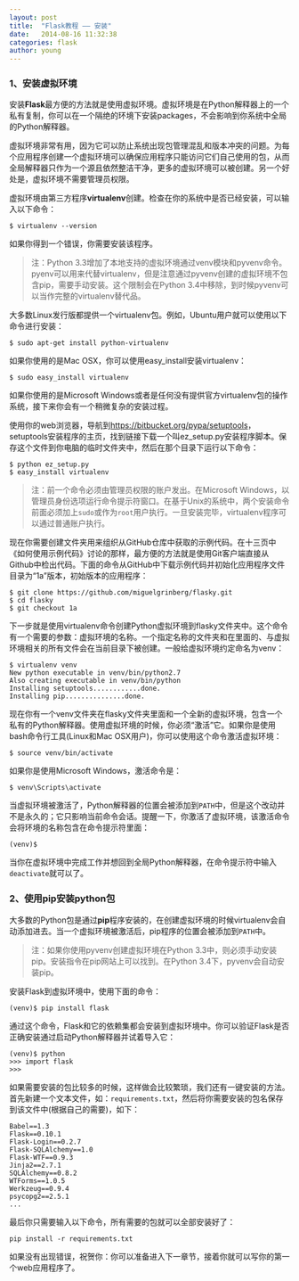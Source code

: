 ```yaml
---
layout: post
title:  "Flask教程 —— 安装"
date:   2014-08-16 11:32:38
categories: flask
author: young
---
```


### **1、安装虚拟环境**

安装**Flask**最方便的方法就是使用虚拟环境。虚拟环境是在Python解释器上的一个私有复制，你可以在一个隔绝的环境下安装packages，不会影响到你系统中全局的Python解释器。

虚拟环境非常有用，因为它可以防止系统出现包管理混乱和版本冲突的问题。为每个应用程序创建一个虚拟环境可以确保应用程序只能访问它们自己使用的包，从而全局解释器只作为一个源且依然整洁干净，更多的虚拟环境可以被创建。另一个好处是，虚拟环境不需要管理员权限。

虚拟环境由第三方程序**virtualenv**创建。检查在你的系统中是否已经安装，可以输入以下命令：

    $ virtualenv --version

如果你得到一个错误，你需要安装该程序。

>注：Python 3.3增加了本地支持的虚拟环境通过venv模块和pyvenv命令。pyenv可以用来代替virtualenv，但是注意通过pyvenv创建的虚拟环境不包含pip，需要手动安装。这个限制会在Python 3.4中移除，到时候pyvenv可以当作完整的virtualenv替代品。

大多数Linux发行版都提供一个virtualenv包。例如，Ubuntu用户就可以使用以下命令进行安装：

    $ sudo apt-get install python-virtualenv

如果你使用的是Mac OSX，你可以使用easy_install安装virtualenv：

    $ sudo easy_install virtualenv

如果你使用的是Microsoft Windows或者是任何没有提供官方virtualenv包的操作系统，接下来你会有一个稍微复杂的安装过程。

使用你的web浏览器，导航到<https://bitbucket.org/pypa/setuptools>，setuptools安装程序的主页，找到链接下载一个叫ez_setup.py安装程序脚本。保存这个文件到你电脑的临时文件夹中，然后在那个目录下运行以下命令：

    $ python ez_setup.py
    $ easy_install virtualenv

>注：前一个命令必须由管理员权限的账户发出。在Microsoft Windows，以管理员身份选项运行命令提示符窗口。在基于Unix的系统中，两个安装命令前面必须加上`sudo`或作为`root`用户执行。一旦安装完毕，virtualenv程序可以通过普通账户执行。

现在你需要创建文件夹用来组织从GitHub仓库中获取的示例代码。在十三页中《如何使用示例代码》讨论的那样，最方便的方法就是使用Git客户端直接从Github中检出代码。下面的命令从GitHub中下载示例代码并初始化应用程序文件目录为“1a”版本，初始版本的应用程序：

    $ git clone https://github.com/miguelgrinberg/flasky.git
    $ cd flasky
    $ git checkout 1a

下一步就是使用virtualenv命令创建Python虚拟环境到flasky文件夹中。这个命令有一个需要的参数：虚拟环境的名称。一个指定名称的文件夹和在里面的、与虚拟环境相关的所有文件会在当前目录下被创建。一般给虚拟环境约定命名为venv：

    $ virtualenv venv
    New python executable in venv/bin/python2.7
    Also creating executable in venv/bin/python
    Installing setuptools............done.
    Installing pip...............done.

现在你有一个venv文件夹在flasky文件夹里面和一个全新的虚拟环境，包含一个私有的Python解释器。使用虚拟环境的时候，你必须“激活”它。如果你是使用bash命令行工具(Linux和Mac OSX用户)，你可以使用这个命令激活虚拟环境：

    $ source venv/bin/activate

如果你是使用Microsoft Windows，激活命令是：

    $ venv\Scripts\activate

当虚拟环境被激活了，Python解释器的位置会被添加到`PATH`中，但是这个改动并不是永久的；它只影响当前命令会话。提醒一下，你激活了虚拟环境，该激活命令会将环境的名称包含在命令提示符里面：

    (venv)$ 

当你在虚拟环境中完成工作并想回到全局Python解释器，在命令提示符中输入`deactivate`就可以了。

### **2、使用pip安装python包**

大多数的Python包是通过**pip**程序安装的，在创建虚拟环境的时候virtualenv会自动添加进去。当一个虚拟环境被激活后，pip程序的位置会被添加到`PATH`中。

>注：如果你使用pyvenv创建虚拟环境在Python 3.3中，则必须手动安装pip。安装指令在pip网站上可以找到。在Python 3.4下，pyvenv会自动安装pip。

安装Flask到虚拟环境中，使用下面的命令：
    
    (venv)$ pip install flask

通过这个命令，Flask和它的依赖集都会安装到虚拟环境中。你可以验证Flask是否正确安装通过启动Python解释器并试着导入它：
    
    (venv)$ python
    >>> import flask
    >>>

如果需要安装的包比较多的时候，这样做会比较繁琐，我们还有一键安装的方法。首先新建一个文本文件，如：`requirements.txt`，然后将你需要安装的包名保存到该文件中(根据自己的需要)，如下：

    Babel==1.3
    Flask==0.10.1
    Flask-Login==0.2.7
    Flask-SQLAlchemy==1.0
    Flask-WTF==0.9.3
    Jinja2==2.7.1
    SQLAlchemy==0.8.2
    WTForms==1.0.5
    Werkzeug==0.9.4
    psycopg2==2.5.1
    ...

最后你只需要输入以下命令，所有需要的包就可以全部安装好了：

    pip install -r requirements.txt


如果没有出现错误，祝贺你：你可以准备进入下一章节，接着你就可以写你的第一个web应用程序了。



























